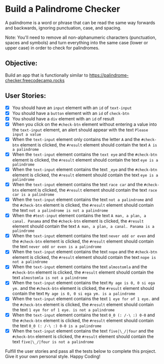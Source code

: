 # Build a Palindrome Checker 
A palindrome is a word or phrase that can be read the same way forwards and backwards, ignoring punctuation, case, and spacing.

Note: You'll need to remove all non-alphanumeric characters (punctuation, spaces and symbols) and turn everything into the same case (lower or upper case) in order to check for palindromes.

## Objective: 
Build an app that is functionally similar to https://palindrome-checker.freecodecamp.rocks

## User Stories:

- [x] You should have an `input` element with an `id` of `text-input`
- [x] You should have a `button` element with an `id` of `check-btn`
- [x] You should have a `div` element with an `id` of result
- [x] When you click on the `#check-btn` element without entering a value into the `text-input` element, an alert should appear with the text `Please input a value`
- [x] When the `text-input` element only contains the letter `A` and the `#check-btn` element is clicked, the `#result` element should contain the text `A is a palindrome`
- [x] When the `text-input` element contains the `text eye` and the `#check-btn` element is clicked, the `#result` element should contain the text `eye is a palindrome`
- [x] When the `text-input` element contains the text `_eye` and the `#check-btn` element is clicked, the `#result` element should contain the text `eye is a palindrome`
- [x] When the `text-input` element contains the text `race car` and the `#check-btn` element is clicked, the `#result` element should contain the text `race car is a palindrome`
- [x] When the `text-input` element contains the text `not a palindrome` and the `#check-btn` element is clicked, the `#result` element should contain the text `not a palindrome is not a palindrome`
- [x] When the `#test-input` element contains the text `A man, a plan, a canal. Panama` and the `#check-btn` element is clicked, the `#result` element should contain the text `A man, a plan, a canal. Panama is a palindrome`
- [x] When the `text-input` element contains the text `never odd or even` and the `#check-btn` element is clicked, the `#result` element should contain the text `never odd or even is a palindrome`
- [x] When the `text-input` element contains the text `nope` and the `#check-btn` element is clicked, the `#result` element should contain the text `nope is not a palindrome`
- [x] When the `text-input` element contains the text `almostomla` and the `#check-btn` element is clicked, the `#result` element should contain the text `almostomla is not a palindrome`
- [x] When the `text-input` element contains the text `My age is 0, 0 si ega ym.` and the `#check-btn` element is clicked, the `#result` element should contain the text `My age is 0, 0 si ega ym. is a palindrome`
- [x] When the `text-input` element contains the text `1 eye for of 1 eye.` and the `#check-btn` element is clicked, the `#result` element should contain the text `1 eye for of 1 eye. is not a palindrome`
- [x] When the `text-input` element contains the text `0_0 (: /-\ :) 0-0` and the `#check-btn` element is clicked, the `#result` element should contain the text `0_0 (: /-\ :) 0-0 is a palindrome`
- [x] When the `text-input` element contains the text `five|\_/|four` and the `#check-btn` element is clicked, the `#result` element should contain the text `five|\_/|four is not a palindrome`

Fulfill the user stories and pass all the tests below to complete this project. Give it your own personal style. Happy Coding!
